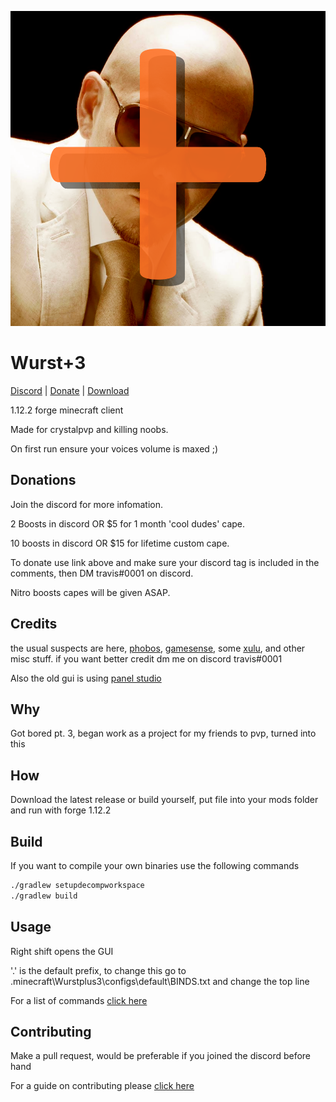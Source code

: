 ![logo](src/main/resources/logo.png)

# Wurst+3

[Discord](discord.gg/hvnZePKQHx) | [Donate](https://paypal.me/trvsf) | [Download]()

1.12.2 forge minecraft client

Made for crystalpvp and killing noobs.

On first run ensure your voices volume is maxed ;)

## Donations

Join the discord for more infomation.

2 Boosts in discord OR $5 for 1 month 'cool dudes' cape.

10 boosts in discord OR $15 for lifetime custom cape.

To donate use link above and make sure your discord tag is included in the comments, then DM travis#0001 on discord.

Nitro boosts capes will be given ASAP.

## Credits

the usual suspects are here, [phobos](https://github.com/Hqrion/Phobos-1.9.0-BUILDABLE-SRC), [gamesense](https://github.com/IUDevman/gamesense-client), some [xulu](https://github.com/Elementars/Xulu-v1.5.2), and other misc stuff. if you want better credit dm me on discord travis#0001

Also the old gui is using [panel studio](https://github.com/lukflug/PanelStudio/)

## Why

Got bored pt. 3, began work as a project for my friends to pvp, turned into this

## How

Download the latest release or build yourself, put file into your mods folder and run with forge 1.12.2

## Build

If you want to compile your own binaries use the following commands


```bash
./gradlew setupdecompworkspace
./gradlew build
```

## Usage

Right shift opens the GUI

'.' is the default prefix, to change this go to .minecraft\Wurstplus3\configs\default\BINDS.txt and change the top line

For a list of commands [click here](Commands.md)

## Contributing
Make a pull request, would be preferable if you joined the discord before hand

For a guide on contributing please [click here](ContributingGuide.md) 
